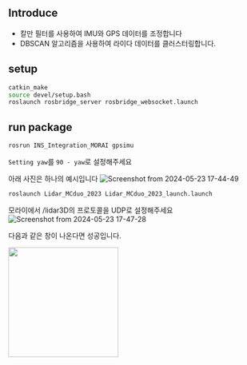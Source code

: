 
## Introduce
* 칼만 필터를 사용하여 IMU와 GPS 데이터를 조정합니다
* DBSCAN 알고리즘을 사용하여 라이다 데이터를 클러스터링합니다.



## setup
``` bash
catkin_make
source devel/setup.bash
roslaunch rosbridge_server rosbridge_websocket.launch
```

## run package
``` bash
rosrun INS_Integration_MORAI gpsimu
```

`Setting yaw`를 `90 - yaw`로 설정해주세요 

아래 사진은 하나의 예시입니다
![Screenshot from 2024-05-23 17-44-49](https://github.com/mun9769/catkin_ws_1/assets/59304977/3c1c4f52-0fe7-4e10-94b9-d92845584fd5)



``` bash
roslaunch Lidar_MCduo_2023 Lidar_MCduo_2023_launch.launch
```

모라이에서 /lidar3D의 프로토콜을 UDP로 설정해주세요 
![Screenshot from 2024-05-23 17-47-28](https://github.com/mun9769/catkin_ws_1/assets/59304977/1eeeb491-edd6-4a74-b784-dcb62064829a)


다음과 같은 창이 나온다면 성공입니다.


<img src="https://github.com/mun9769/catkin_ws_1/assets/59304977/f2c8fcd0-ec38-4b72-8013-d6ecdd90719b" width=220>

